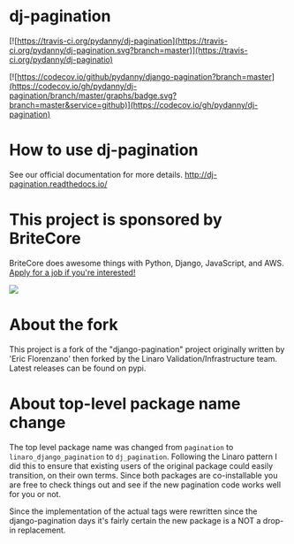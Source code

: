 # dj-pagination

[![https://travis-ci.org/pydanny/dj-pagination](https://travis-ci.org/pydanny/dj-pagination.svg?branch=master)](https://travis-ci.org/pydanny/dj-paginatio)

[![https://codecov.io/github/pydanny/django-pagination?branch=master](https://codecov.io/gh/pydanny/dj-pagination/branch/master/graphs/badge.svg?branch=master&service=github)](https://codecov.io/gh/pydanny/dj-pagination)

# How to use dj-pagination

See our official documentation for more details.
http://dj-pagination.readthedocs.io/


# This project is sponsored by BriteCore

BriteCore does awesome things with Python, Django, JavaScript, and AWS. [Apply for a job if you're interested!](http://engineering-application.britecore.com)

[![](https://avatars1.githubusercontent.com/u/967173?s=200&v=4)](http://engineering-application.britecore.com)


# About the fork

This project is a fork of the "django-pagination" project
originally written by 'Eric Florenzano' then forked by the Linaro
Validation/Infrastructure team. Latest releases can be found on pypi.


# About top-level package name change
The top level package name was changed from `pagination` to
`linaro_django_pagination` to `dj_pagination`. Following the Linaro pattern
I did this to ensure that existing users of the original package could easily
transition, on their own terms. Since both packages are co-installable you
are free to check things out and see if the new pagination code works well for
you or not.

Since the implementation of the actual tags were rewritten since the
django-pagination days it's fairly certain the new package is a NOT a
drop-in replacement.


